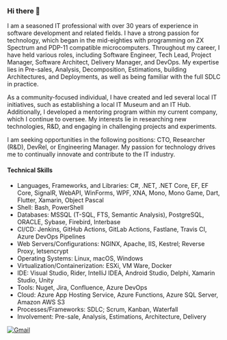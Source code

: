 ### Hi there 👋 

<!--
**semack/semack** is a ✨ _special_ ✨ repository because its `README.md` (this file) appears on your GitHub profile.

Here are some ideas to get you started:

- 🔭 I’m currently working on ...
- 🌱 I’m currently learning ...
- 👯 I’m looking to collaborate on ...
- 🤔 I’m looking for help with ...
- 💬 Ask me about ...
- 📫 How to reach me: ...
- 😄 Pronouns: ...
- ⚡ Fun fact: ...
-->

I am a seasoned IT professional with over 30 years of experience in software development and related fields. I have a strong passion for technology, which began in the mid-eighties with programming on ZX Spectrum and PDP-11 compatible microcomputers. Throughout my career, I have held various roles, including Software Engineer, Tech Lead, Project Manager, Software Architect, Delivery Manager, and DevOps. My expertise lies in Pre-sales, Analysis, Decomposition, Estimations, building Architectures, and Deployments, as well as being familiar with the full SDLC in practice.

As a community-focused individual, I have created and led several local IT initiatives, such as establishing a local IT Museum and an IT Hub. Additionally, I developed a mentoring program within my current company, which I continue to oversee. My interests lie in researching new technologies, R&D, and engaging in challenging projects and experiments.

I am seeking opportunities in the following positions: CTO, Researcher (R&D), DevRel, or Engineering Manager. My passion for technology drives me to continually innovate and contribute to the IT industry.

#### Technical Skills

- Languages, Frameworks, and Libraries: C#, .NET, .NET Core, EF, EF Core, SignalR, WebAPI, WinForms, WPF, XNA, Mono, Mono Game, Dart, Flutter, Xamarin, Object Pascal
- Shell: Bash, PowerShell
- Databases: MSSQL (T-SQL, FTS, Semantic Analysis), PostgreSQL, ORACLE, Sybase, Firebird, Interbase
- CI/CD: Jenkins, GitHub Actions, GitLab Actions, Fastlane, Travis CI, Azure DevOps Pipelines
- Web Servers/Configurations: NGINX, Apache, IIS, Kestrel; Reverse Proxy, letsencrypt
- Operating Systems: Linux, macOS, Windows
- Virtualization/Containerization: ESXi, VM Ware, Docker
- IDE: Visual Studio, Rider, IntelliJ IDEA, Android Studio, Delphi, Xamarin Studio, Unity
- Tools: Nuget, Jira, Confluence, Azure DevOps
- Cloud: Azure App Hosting Service, Azure Functions, Azure SQL Server, Amazon AWS S3
- Processes/Frameworks: SDLC; Scrum, Kanban, Waterfall
- Involvement: Pre-sale, Analysis, Estimations, Architecture, Delivery

[![Gmail](https://img.shields.io/badge/Gmail-D14836?style=for-the-badge&logo=gmail&logoColor=white)](mailto:semack@gmail.com)
